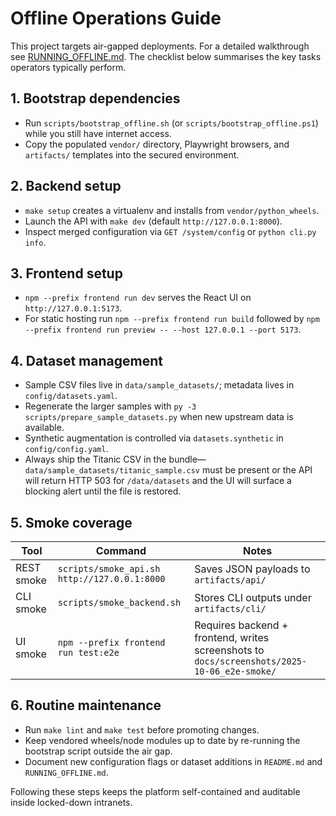 # Offline Operations Guide

This project targets air-gapped deployments. For a detailed walkthrough see [RUNNING_OFFLINE.md](RUNNING_OFFLINE.md). The checklist below summarises the key tasks operators typically perform.

## 1. Bootstrap dependencies

- Run `scripts/bootstrap_offline.sh` (or `scripts/bootstrap_offline.ps1`) while you still have internet access.
- Copy the populated `vendor/` directory, Playwright browsers, and `artifacts/` templates into the secured environment.

## 2. Backend setup

- `make setup` creates a virtualenv and installs from `vendor/python_wheels`.
- Launch the API with `make dev` (default `http://127.0.0.1:8000`).
- Inspect merged configuration via `GET /system/config` or `python cli.py info`.

## 3. Frontend setup

- `npm --prefix frontend run dev` serves the React UI on `http://127.0.0.1:5173`.
- For static hosting run `npm --prefix frontend run build` followed by `npm --prefix frontend run preview -- --host 127.0.0.1 --port 5173`.

## 4. Dataset management

- Sample CSV files live in `data/sample_datasets/`; metadata lives in `config/datasets.yaml`.
- Regenerate the larger samples with `py -3 scripts/prepare_sample_datasets.py` when new upstream data is available.
- Synthetic augmentation is controlled via `datasets.synthetic` in `config/config.yaml`.
- Always ship the Titanic CSV in the bundle—`data/sample_datasets/titanic_sample.csv` must be present or the API will return HTTP 503 for `/data/datasets` and the UI will surface a blocking alert until the file is restored.

## 5. Smoke coverage

| Tool | Command | Notes |
|------|---------|-------|
| REST smoke | `scripts/smoke_api.sh http://127.0.0.1:8000` | Saves JSON payloads to `artifacts/api/` |
| CLI smoke | `scripts/smoke_backend.sh` | Stores CLI outputs under `artifacts/cli/` |
| UI smoke | `npm --prefix frontend run test:e2e` | Requires backend + frontend, writes screenshots to `docs/screenshots/2025-10-06_e2e-smoke/` |

## 6. Routine maintenance

- Run `make lint` and `make test` before promoting changes.
- Keep vendored wheels/node modules up to date by re-running the bootstrap script outside the air gap.
- Document new configuration flags or dataset additions in `README.md` and `RUNNING_OFFLINE.md`.

Following these steps keeps the platform self-contained and auditable inside locked-down intranets.
